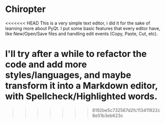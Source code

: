 # Chiropter

<<<<<<< HEAD
This is a very simple text editor, i did it for the sake of learning more about PyQt. I put some basic features that every editor have, like New/Open/Save files and handling edit events (Copy, Paste, Cut, etc).

I'll try after a while to refactor the code and add more styles/languages, and maybe transform it into a Markdown editor, with Spellcheck/Highlighted words.
=======

>>>>>>> 8192be5c732567d2fc113411922c8e51b3eb623c
